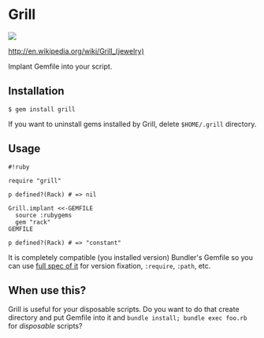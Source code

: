 # Grill

<a href="http://en.wikipedia.org/wiki/File:Paul_Wall.jpg"><img src="http://upload.wikimedia.org/wikipedia/commons/9/99/Paul_Wall.jpg" /></a>

<http://en.wikipedia.org/wiki/Grill_(jewelry)>

Implant Gemfile into your script.

## Installation

    $ gem install grill

If you want to uninstall gems installed by Grill, delete `$HOME/.grill` directory.

## Usage

    #!ruby

    require "grill"

    p defined?(Rack) # => nil

    Grill.implant <<-GEMFILE
      source :rubygems
      gem "rack"
    GEMFILE

    p defined?(Rack) # => "constant"

It is completely compatible (you installed version) Bundler's Gemfile so you can use [full spec of it](http://gembundler.com/gemfile.html) for version fixation, `:require`, `:path`, etc.

## When use this?

Grill is useful for your disposable scripts. Do you want to do that create directory and put Gemfile into it and `bundle install; bundle exec foo.rb` for *disposable* scripts?

